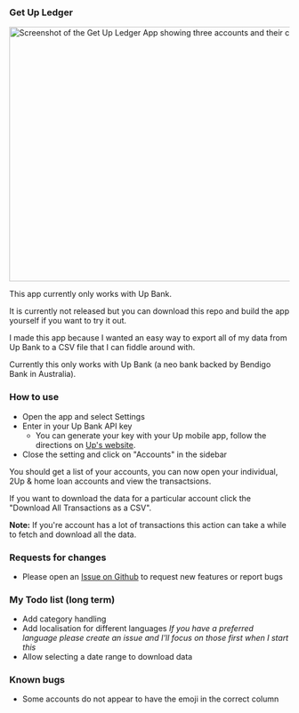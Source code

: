 ### Get Up Ledger 
<img width="911" height="458" alt="Screenshot of the Get Up Ledger App showing three accounts and their current balances" src="https://github.com/user-attachments/assets/8f4f65f7-e9ad-4cb7-ae2b-6d92ea2cca2c" />


This app currently only works with Up Bank.

It is currently not released but you can download this repo and build the app yourself if you want to try it out.

I made this app because I wanted an easy way to export all of my data from Up Bank to a CSV file that I can fiddle around with.

Currently this only works with Up Bank (a neo bank backed by Bendigo Bank in Australia).

### How to use
- Open the app and select Settings
- Enter in your Up Bank API key 
  - You can generate your key with your Up mobile app, follow the directions on [Up's website](https://api.up.com.au/getting_started).
- Close the setting and click on "Accounts" in the sidebar

You should get a list of your accounts, you can now open your individual, 2Up & home loan accounts and view the transactsions. 

If you want to download the data for a particular account click the "Download All Transactions as a CSV".

**Note:** If you're account has a lot of transactions this action can take a while to fetch and download all the data. 

### Requests for changes
- Please open an [Issue on Github](https://github.com/EmmaPuls/Get-Up-Ledger/issues) to request new features or report bugs

### My Todo list (long term)
- Add category handling
- Add localisation for different languages 
  *If you have a preferred language please create an issue and I'll focus on those first when I start this*
- Allow selecting a date range to download data

### Known bugs
- Some accounts do not appear to have the emoji in the correct column

